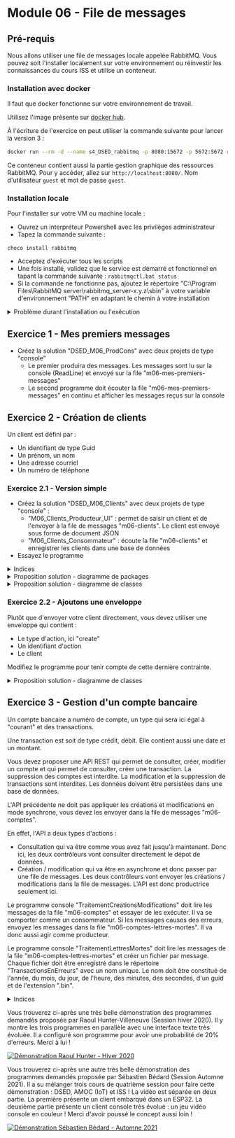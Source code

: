 # Module 06 - File de messages

## Pré-requis

Nous allons utiliser une file de messages locale appelée RabbitMQ. Vous pouvez soit l'installer localement sur votre environnement ou réinvestir les connaissances du cours ISS et utilise un conteneur.

### Installation avec docker

Il faut que docker fonctionne sur votre environnement de travail.

Utilisez l'image présente sur [docker hub](https://hub.docker.com/_/rabbitmq).

À l'écriture de l'exercice on peut utiliser la commande suivante pour lancer la version 3 :

```bash
docker run --rm -d --name s4_DSED_rabbitmq -p 8080:15672 -p 5672:5672 rabbitmq:3-management
```

Ce conteneur contient aussi la partie gestion graphique des ressources RabbitMQ. Pour y accéder, allez sur ```http://localhost:8080/```. Nom d'utilisateur ```guest``` et mot de passe ```guest```.

### Installation locale

Pour l'installer sur votre VM ou machine locale :

- Ouvrez un interpréteur Powershell avec les privilèges administrateur
- Tapez la commande suivante :

```pwsh
choco install rabbitmq
```

- Acceptez d'exécuter tous les scripts
- Une fois installé, validez que le service est démarré et fonctionnel en tapant la commande suivante : ```rabbitmqctl.bat status```
- Si la commande ne fonctionne pas, ajoutez le répertoire "C:\Program Files\RabbitMQ server\rabbitmq_server-x.y.z\sbin" à votre variable d'environnement "PATH" en adaptant le chemin à votre installation

<details>
  <summary>Problème durant l'installation ou l'exécution</summary>

Vous trouverez [ici](https://stackoverflow.com/questions/16001047/rabbitmq-fails-to-start) des indices sur la façon de résoudre vos problèmes (Merci à Jonathan Blouin pour le partage !).
  
En substance (extrait d'une des réponses) :

- Set Environment variable-
  - RABBITMQ_BASE C:\RabbitMQ Server
  - ERLANG_HOME C:\Program Files\erl-10.7
- Config MQ Server
  - stop RabbitMq : rabbitmq-service.bat stop
  - Enable management : rabbitmq-plugins.bat enable rabbitmq_management
  - Reinstall server : rabbitmq-service.bat install
  - Start Server : rabbitmq-service.bat start
  - Start App : rabbitmqctl.bat start_app  
</details>

## Exercice 1 - Mes premiers messages

- Créez la solution "DSED_M06_ProdCons" avec deux projets de type "console"
  - Le premier produira des messages. Les messages sont lu sur la console (ReadLine) et envoyé sur la file "m06-mes-premiers-messages"
  - Le second programme doit écouter la file "m06-mes-premiers-messages" en continu et afficher les messages reçus sur la console

## Exercice 2 - Création de clients

Un client est défini par :

- Un identifiant de type Guid
- Un prénom, un nom
- Une adresse courriel
- Un numéro de téléphone

### Exercice 2.1 - Version simple

- Créez la solution "DSED_M06_Clients" avec deux projets de type "console" :
  - "M06_Clients_Producteur_UI" : permet de saisir un client et de l'envoyer à la file de messages "m06-clients". Le client est envoyé sous forme de document JSON
  - "M06_Clients_Consommateur" : écoute la file "m06-clients" et enregistrer les clients dans une base de données
- Essayez le programme

<details>
  <summary>Indices</summary>

![Schéma fonctionnel des comptes](img/schema_fonctionnel_client.png)

</details>

<details>
    <summary>Proposition solution - diagramme de packages</summary>

![Proposition de digramme de packages](img/../../images/Module06_FileMessages/diag/uml_exercice2_package/clients_packages.png)

</details>

<details>
    <summary>Proposition solution - diagramme de classes</summary>

![Proposition de digramme de packages](img/../../images/Module06_FileMessages/diag/uml_exercice2/clients_classes.png)

</details>

### Exercice 2.2 - Ajoutons une enveloppe

Plutôt que d'envoyer votre client directement, vous devez utiliser une enveloppe qui contient :

- Le type d'action, ici "create"
- Un identifiant d'action
- Le client

Modifiez le programme pour tenir compte de cette dernière contrainte.

<details>
    <summary>Proposition solution - diagramme de classes</summary>

![Proposition de digramme de packages](img/../../images/Module06_FileMessages/diag/uml_exercice2_enveloppe/clients_classes_enveloppe.png)

</details>

## Exercice 3 - Gestion d'un compte bancaire

Un compte bancaire a numéro de compte, un type qui sera ici égal à "courant" et des transactions.

Une transaction est soit de type crédit, débit. Elle contient aussi une date et un montant.

Vous devez proposer une API REST qui permet de consulter, créer, modifier un compte et qui permet de consulter, créer une transaction. La suppression des comptes est interdite. La modification et la suppression de transactions sont interdites. Les données doivent être persistées dans une base de données.

L'API précédente ne doit pas appliquer les créations et modifications en mode synchrone, vous devez les envoyer dans la file de messages "m06-comptes".

En effet, l'API a deux types d'actions :

- Consultation qui va être comme vous avez fait jusqu'à maintenant. Donc ici, les deux contrôleurs vont consulter directement le dépot de données.
- Création / modification qui va être en asynchrone et donc passer par une file de messages. Les deux contrôleurs vont envoyer les créations / modifications dans la file de messages. L'API est donc productrice seulement ici.

Le programme console "TraitementCreationsModifications" doit lire les messages de la file "m06-comptes" et essayer de les exécuter. Il va se comporter comme un consommateur. Si les messages causes des erreurs, envoyez les messages dans la file "m06-comptes-lettres-mortes". Il va donc aussi agir comme producteur.

Le programme console "TraitementLettresMortes" doit lire les messages de la file "m06-comptes-lettres-mortes" et créer un fichier par message. Chaque fichier doit être enregistré dans le répertoire "TransactionsEnErreurs" avec un nom unique. Le nom doit être constitué de l'année, du mois, du jour, de l'heure, des minutes, des secondes, d'un guid et de l'extension ".bin".

<details>
  <summary>Indices</summary>

| Programme       | Entité       |   Action   |   Dépot de données |
|-----------------|--------------|------------|--------------------|
| API             | Compte       | GET        | Base de données    |
| API             | Compte       | GET(id)    | Base de données    |
| API             | Compte       | POST       | File de messages   |
| API             | Compte       | PUT(id)    | File de messages   |
| API             | Compte       | DELETE     | 403                |
| API             | Transaction  | GET        | Base de données    |
| API             | Transaction  | GET(id)    | Base de données    |
| API             | Transaction  | POST       | File de messages   |
| API             | Transaction  | PUT(id)    | 403                |
| API             | Transaction  | DELETE     | 403                |

![Schéma fonctionnel des comptes](img/schema_fonctionnel_compte.png)

</details>

Vous trouverez ci-après une très belle démonstration des programmes demandés proposée par Raoul Hunter-Villeneuve (Session hiver 2020). Il y montre les trois programmes en parallèle avec une interface texte très évoluée. Il a configuré son programme pour avoir une probabilité de 20% d'erreurs. Merci à lui !

[![Démonstration Raoul Hunter - Hiver 2020](https://img.youtube.com/vi/Z7ohFgi-ukA/0.jpg)](https://www.youtube.com/watch?v=Z7ohFgi-ukA)

Vous trouverez ci-après une autre très belle démonstration des programmes demandés proposée par Sébastien Bédard (Session Automne 2021). Il a su mélanger trois cours de quatrième session pour faire cette démonstration : DSED, AMOC (IoT) et ISS ! La vidéo est séparée en deux partie. La première présente un client embarqué dans un ESP32. La deuxième partie présente un client console très évolué : un jeu vidéo console en couleur ! Merci d'avoir poussé le concept aussi loin !

[![Démonstration Sébastien Bédard - Automne 2021](https://img.youtube.com/vi/JYrr5xtN3p8/0.jpg)](https://youtu.be/JYrr5xtN3p8)
